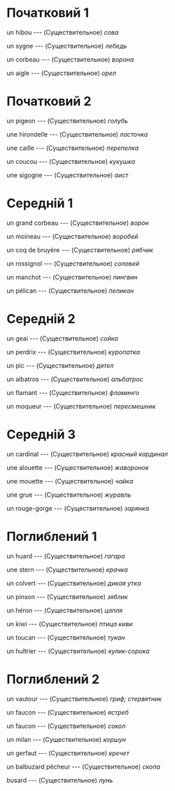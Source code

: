 # Початковий 1

un hibou --- (Существительное)
*сова*



un sygne --- (Существительное)
*лебедь*



un corbeau --- (Существительное)
*ворона*



un aigle --- (Существительное)
*орел*



# Початковий 2

un pigeon --- (Существительное)
*голубь*



une hirondelle --- (Существительное)
*ласточка*



une caille --- (Существительное)
*перепелка*



un coucou --- (Существительное)
*кукушка*



une sigogne --- (Существительное)
*аист*



# Середній 1

un grand corbeau --- (Существительное)
*ворон*



un moineau --- (Существительное)
*воробей*



un coq de bruyère --- (Существительное)
*рябчик*



un rossignol --- (Существительное)
*соловей*



un manchot --- (Существительное)
*пингвин*



un pélican --- (Существительное)
*пеликан*



# Середній 2

un geai --- (Существительное)
*сойка*



un perdrix --- (Существительное)
*куропатка*



un pic --- (Существительное)
*дятел*



un albatros --- (Существительное)
*альбатрос*



un flamant --- (Существительное)
*фламинго*



un moqueur --- (Существительное)
*пересмешник*



# Середній 3

un cardinal --- (Существительное)
*красный кардинал*



une alouette --- (Существительное)
*жаворонок*



une mouette --- (Существительное)
*чайка*



une grue --- (Существительное)
*журавль*



un rouge-gorge --- (Существительное)
*зарянка*



# Поглиблений 1

un huard --- (Существительное)
*гагара*



une stern --- (Существительное)
*крачка*



un colvert --- (Существительное)
*дикая утка*



un pinson --- (Существительное)
*зяблик*



un héron --- (Существительное)
*цапля*



un kiwi --- (Существительное)
*птица киви*



un toucan --- (Существительное)
*тукан*



un huîtrier --- (Существительное)
*кулик-сорока*



# Поглиблений 2

un vautour --- (Существительное)
*гриф; стервятник*



un faucon --- (Существительное)
*ястреб*



un faucon --- (Существительное)
*сокол*



un milan --- (Существительное)
*коршун*



un gerfaut --- (Существительное)
*кречет*



un balbuzard pêcheur --- (Существительное)
*скопа*



busard --- (Существительное)
*лунь*